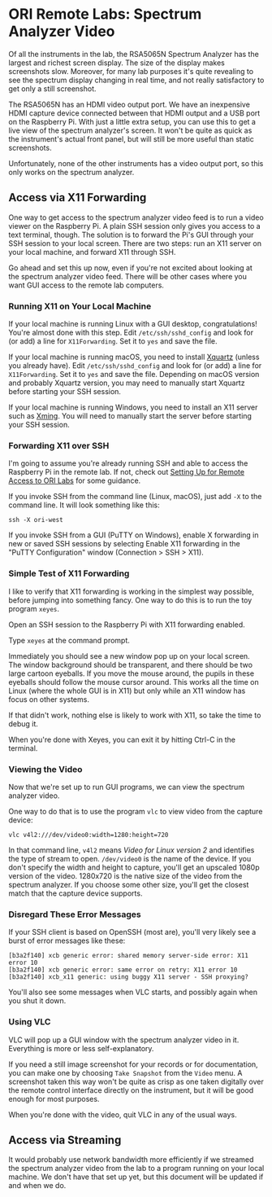 # ORI Remote Labs: Spectrum Analyzer Video

Of all the instruments in the lab, the RSA5065N Spectrum Analyzer has the largest and richest screen display. The size of the display makes screenshots slow. Moreover, for many lab purposes it's quite revealing to see the spectrum display changing in real time, and not really satisfactory to get only a still screenshot.

The RSA5065N has an HDMI video output port. We have an inexpensive HDMI capture device connected between that HDMI output and a USB port on the Raspberry Pi. With just a little extra setup, you can use this to get a live view of the spectrum analyzer's screen. It won't be quite as quick as the instrument's actual front panel, but will still be more useful than static screenshots.

Unfortunately, none of the other instruments has a video output port, so this only works on the spectrum analyzer.

## Access via X11 Forwarding

One way to get access to the spectrum analyzer video feed is to run a video viewer on the Raspberry Pi. A plain SSH session only gives you access to a text terminal, though. The solution is to forward the Pi's GUI through your SSH session to your local screen. There are two steps: run an X11 server on your local machine, and forward X11 through SSH.

Go ahead and set this up now, even if you're not excited about looking at the spectrum analyzer video feed. There will be other cases where you want GUI access to the remote lab computers.

### Running X11 on Your Local Machine

If your local machine is running Linux with a GUI desktop, congratulations! You're almost done with this step. Edit `/etc/ssh/sshd_config` and look for (or add) a line for `X11Forwarding`. Set it to `yes` and save the file.

If your local machine is running macOS, you need to install
[Xquartz](https://www.xquartz.org/) (unless you already have). Edit `/etc/ssh/sshd_config` and look for (or add) a line for `X11Forwarding`. Set it to `yes` and save the file. Depending on macOS version and probably Xquartz version, you may need to manually start Xquartz before starting your SSH session.

If your local machine is running Windows, you need to install an X11 server such as
[Xming](https://sourceforge.net/projects/xming/). You will need to manually start the server before starting your SSH session.

### Forwarding X11 over SSH

I'm going to assume you're already running SSH and able to access the Raspberry Pi in the remote lab. If not, check out [Setting Up for Remote Access to ORI Labs](ORI-Lab-User-Setup.md) for some guidance.

If you invoke SSH from the command line (Linux, macOS), just add `-X` to the command line. It will look something like this:
```
ssh -X ori-west
```

If you invoke SSH from a GUI (PuTTY on Windows), enable X forwarding in new or saved SSH sessions by selecting Enable X11 forwarding in the "PuTTY Configuration" window (Connection > SSH > X11).

### Simple Test of X11 Forwarding

I like to verify that X11 forwarding is working in the simplest way possible, before jumping into something fancy. One way to do this is to run the toy program `xeyes`.

Open an SSH session to the Raspberry Pi with X11 forwarding enabled.

Type `xeyes` at the command prompt.

Immediately you should see a new window pop up on your local screen. The window background should be transparent, and there should be two large cartoon eyeballs. If you move the mouse around, the pupils in these eyeballs should follow the mouse cursor around. This works all the time on Linux (where the whole GUI is in X11) but only while an X11 window has focus on other systems.

If that didn't work, nothing else is likely to work with X11, so take the time to debug it.

When you're done with Xeyes, you can exit it by hitting Ctrl-C in the terminal.

### Viewing the Video

Now that we're set up to run GUI programs, we can view the spectrum analyzer video.

One way to do that is to use the program `vlc` to view video from the capture device:

```
vlc v4l2:///dev/video0:width=1280:height=720
```

In that command line, `v4l2` means _Video for Linux version 2_ and identifies the type of stream to open. `/dev/video0` is the name of the device. If you don't specify the width and height to capture, you'll get an upscaled 1080p version of the video. 1280x720 is the native size of the video from the spectrum analyzer. If you choose some other size, you'll get the closest match that the capture device supports.

### Disregard These Error Messages

If your SSH client is based on OpenSSH (most are), you'll very likely see a burst of error messages like these:

```
[b3a2f140] xcb generic error: shared memory server-side error: X11 error 10
[b3a2f140] xcb generic error: same error on retry: X11 error 10
[b3a2f140] xcb_x11 generic: using buggy X11 server - SSH proxying?
```

You'll also see some messages when VLC starts, and possibly again when you shut it down.

### Using VLC

VLC will pop up a GUI window with the spectrum analyzer video in it. Everything is more or less self-explanatory.

If you need a still image screenshot for your records or for documentation, you can make one by choosing `Take Snapshot` from the `Video` menu. A screenshot taken this way won't be quite as crisp as one taken digitally over the remote control interface directly on the instrument, but it will be good enough for most purposes.

When you're done with the video, quit VLC in any of the usual ways.

## Access via Streaming

It would probably use network bandwidth more efficiently if we streamed the spectrum analyzer video from the lab to a program running on your local machine. We don't have that set up yet, but this document will be updated if and when we do.

